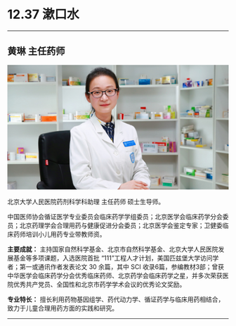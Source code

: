 # 12.37 漱口水

---

## 黄琳 主任药师

![1683548227211](image/c12_037/1683548227211.png)

北京大学人民医院药剂科学科助理 主任药师 硕士生导师。

中国医师协会循证医学专业委员会临床药学学组委员；北京医学会临床药学分会委员；北京药理学会合理用药与健康促进分会委员；北京医学会鉴定专家；卫健委临床药师培训小儿用药专业带教师资。


**主要成就：** 主持国家自然科学基金、北京市自然科学基金、北京大学人民医院发展基金等多项课题，入选医院首批 “111”工程人才计划，美国匹兹堡大学访问学者；第一或通讯作者发表论文 30 余篇，其中 SCI 收录6篇，参编教材3部；曾获中华医学会临床药学分会优秀临床药师、北京药学会临床药学之星，并多次荣获医院优秀共产党员、全国性和北京市药学学术会议的优秀论文奖励。


**专业特长：** 擅长利用药物基因组学、药代动力学、循证药学与临床用药相结合，致力于儿童合理用药方面的实践和研究。

---
